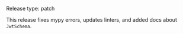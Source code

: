 Release type: patch

This release fixes mypy errors, updates linters, and added docs about `JwtSchema`.
